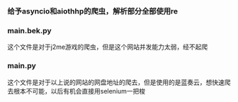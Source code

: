 ### 给予asyncio和aiothhp的爬虫，解析部分全部使用re

### main.bek.py
这个文件是对于j2me游戏的爬虫，但是这个网站并发能力太弱，经不起爬

### main.py
这个文件是对于以上说的网站的网盘地址的爬去，但是使用的是蓝奏云，想快速爬去根本不可能，以后有机会直接用selenium一把梭